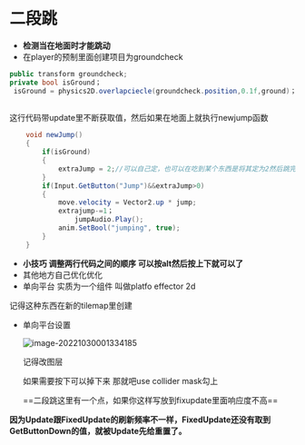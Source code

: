 # 二段跳

+ **检测当在地面时才能跳动**
+ 在player的预制里面创建项目为groundcheck

```c#
public transform groundcheck;
private bool isGround；
 isGround = physics2D.overlapciecle(groundcheck.position,0.1f,ground)； 
    
```

这行代码带update里不断获取值，然后如果在地面上就执行newjump函数

```c#
    void newJump()
    {
        if(isGround)
        {
            extraJump = 2;//可以自己定，也可以在吃到某个东西是将其定为2然后跳完变成1
        }
        if(Input.GetButton("Jump")&&extraJump>0)
        {
            move.velocity = Vector2.up * jump;
            extrajump-=1；
                jumpAudio.Play();
            anim.SetBool("jumping", true);
        }
    }
```

+ **小技巧  调整两行代码之间的顺序 可以按alt然后按上下就可以了**
+ 其他地方自己优化优化
+ 单向平台 实质为一个组件 叫做platfo effector 2d

记得这种东西在新的tilemap里创建

+ 单向平台设置 

  ![image-20221030001334185](C:\Users\Pluto\AppData\Roaming\Typora\typora-user-images\image-20221030001334185.png)

  记得改图层

  如果需要按下可以掉下来 那就吧use collider mask勾上

  ==二段跳这里有一个点，如果你这样写放到fixupdate里面响应度不高==

**因为Update跟FixedUpdate的刷新频率不一样，FixedUpdate还没有取到GetButtonDown的值，就被Update先给重置了。**

